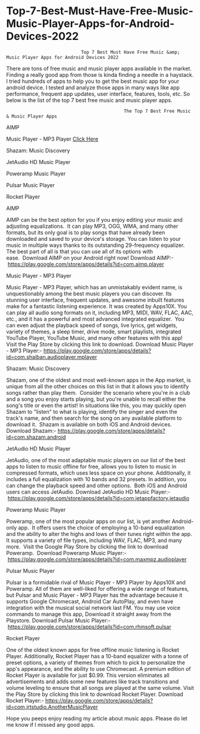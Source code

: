 # Top-7-Best-Must-Have-Free-Music-Music-Player-Apps-for-Android-Devices-2022
                                Top 7 Best Must Have Free Music &amp; Music Player Apps for Android Devices 2022


There are tons of free music and music player apps available in the market. Finding a really good app from those is kinda finding a needle in a haystack. I tried hundreds of apps to help you to get the best music app for your android device. I tested and analyze those apps in many ways like app performance, frequent app updates, user interface, features, tools, etc. So below is the list of the top 7 best free music and music player apps. 



                                                The Top 7 Best Free Music & Music Player Apps

AIMP

Music Player - MP3 Player <a href="[https://www.w3schools.com](https://play.google.com/store/apps/details?id=com.shaiban.audioplayer.mplayer)">Click Here</a>

Shazam: Music Discovery

JetAudio HD Music Player

Poweramp Music Player

Pulsar Music Player

Rocket Player



AIMP

AIMP can be the best option for you if you enjoy editing your music and adjusting equalizations. 
It can play MP3, OGG, WMA, and many other formats, but its only goal is to play songs that have already been downloaded and saved to your device's storage.
You can listen to your music in multiple ways thanks to its outstanding 29-frequency equalizer. 
The best part of all is that you can use all of its options with ease.  Download AIMP on your Android right now!
Download AIMP:- https://play.google.com/store/apps/details?id=com.aimp.player

Music Player - MP3 Player 

Music Player - MP3 Player, which has an unmistakably evident name, is unquestionably among the best music players you can discover. Its stunning user interface, frequent updates, and awesome inbuilt features make for a fantastic listening experience. It was created by Apps10X.
You can play all audio song formats on it, including MP3, MIDI, WAV, FLAC, AAC, etc., and it has a powerful and most advanced integrated equalizer. 
You can even adjust the playback speed of songs, live lyrics, get widgets, variety of themes, a sleep timer, drive mode, smart playlists, integrated YouTube Player, YouTube Music, and many other features with this app! 
Visit the Play Store by clicking this link to download.
Download Music Player - MP3 Player:- <a href="[https://www.w3schools.com](https://play.google.com/store/apps/details?id=com.shaiban.audioplayer.mplayer)">https://play.google.com/store/apps/details?id=com.shaiban.audioplayer.mplayer</a>

Shazam: Music Discovery 

Shazam, one of the oldest and most well-known apps in the App market, is unique from all the other choices on this list in that it allows you to identify songs rather than play them. 
Consider the scenario where you're in a club and a song you enjoy starts playing, but you're unable to recall either the song's title or even the artist!
In situations like this, you may quickly open Shazam to "listen" to what is playing, identify the singer and even the track's name, and then search for the song on any available platform to download it. 
Shazam is available on both iOS and Android devices.
Download Shazam:- https://play.google.com/store/apps/details?id=com.shazam.android

JetAudio HD Music Player

JetAudio, one of the most adaptable music players on our list of the best apps to listen to music offline for free, allows you to listen to music in compressed formats, which uses less space on your phone. Additionally, it includes a full equalization with 10 bands and 32 presets. In addition, you can change the playback speed and other options. 
Both iOS and Android users can access JetAudio.
Download JetAudio HD Music Player:- https://play.google.com/store/apps/details?id=com.jetappfactory.jetaudio

Poweramp Music Player

Poweramp, one of the most popular apps on our list, is yet another Android-only app. 
It offers users the choice of employing a 10-band equalization and the ability to alter the highs and lows of their tunes right within the app.
It supports a variety of file types, including WAV, FLAC, MP3, and many more. 
Visit the Google Play Store by clicking the link to download Poweramp. 
Download Poweramp Music Player:- https://play.google.com/store/apps/details?id=com.maxmpz.audioplayer

Pulsar Music Player

Pulsar is a formidable rival of Music Player - MP3 Player by Apps10X and Poweramp. All of them are well-liked for offering a wide range of features, but Pulsar and Music Player - MP3 Player has the advantage because it supports Google Chromecast, Android Car AutoPlay, and even have integration with the musical social network last FM.
You may use voice commands to manage this app, Download it straight away from the Playstore.
Download Pulsar Music Player:- https://play.google.com/store/apps/details?id=com.rhmsoft.pulsar

Rocket Player

One of the oldest known apps for free offline music listening is Rocket Player. Additionally, Rocket Player has a 10-band equalizer with a tonne of preset options, a variety of themes from which to pick to personalize the app's appearance, and the ability to use Chromecast.
A premium edition of Rocket Player is available for just $0.99. This version eliminates all advertisements and adds some new features like track transitions and volume leveling to ensure that all songs are played at the same volume. Visit the Play Store by clicking this link to download Rocket Player.
Download Rocket Player:- https://play.google.com/store/apps/details?id=com.jrtstudio.AnotherMusicPlayer

Hope you peeps enjoy reading my article about music apps.
Please do let me know if I missed any good apps.
